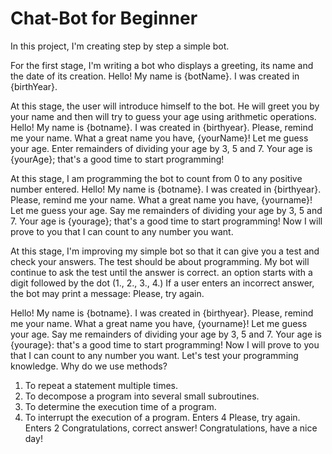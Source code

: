 # Chat-Bot for Beginner
In this project, I'm creating step by step a simple bot.

For the first stage, I'm writing a bot who displays a greeting, its name and the date of its creation.
Hello! My name is {botName}.
I was created in {birthYear}.


At this stage, the user will introduce himself to the bot. He will greet you by your name and then will try to guess your age using arithmetic operations.
Hello! My name is {botname}.
I was created in {birthyear}.
Please, remind me your name.
What a great name you have, {yourName}!
Let me guess your age.
Enter remainders of dividing your age by 3, 5 and 7.
Your age is {yourAge}; that's a good time to start programming!


At this stage, I am programming the bot to count from 0 to any positive number entered.
Hello! My name is {botname}.
I was created in {birthyear}.
Please, remind me your name.
What a great name you have, {yourname}!
Let me guess your age.
Say me remainders of dividing your age by 3, 5 and 7.
Your age is {yourage}; that's a good time to start programming!
Now I will prove to you that I can count to any number you want.


At this stage, I'm improving my simple bot so that it can give you a test and check your answers. The test should be about programming. My bot will continue to ask the test until the answer is correct.
an option starts with a digit followed by the dot (1., 2., 3., 4.)
If a user enters an incorrect answer, the bot may print a message:
Please, try again.

Hello! My name is {botname}.
I was created in {birthyear}.
Please, remind me your name.
What a great name you have, {yourname}!
Let me guess your age.
Say me remainders of dividing your age by 3, 5 and 7.
Your age is {yourage}: that's a good time to start programming!
Now I will prove to you that I can count to any number you want.
Let's test your programming knowledge.
Why do we use methods?
1. To repeat a statement multiple times.
2. To decompose a program into several small subroutines.
3. To determine the execution time of a program.
4. To interrupt the execution of a program.
Enters 4
Please, try again.
Enters 2
Congratulations, correct answer!
Congratulations, have a nice day!
